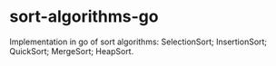 # sort-algorithms-go
Implementation in go of sort algorithms: SelectionSort; InsertionSort; QuickSort; MergeSort; HeapSort. 
